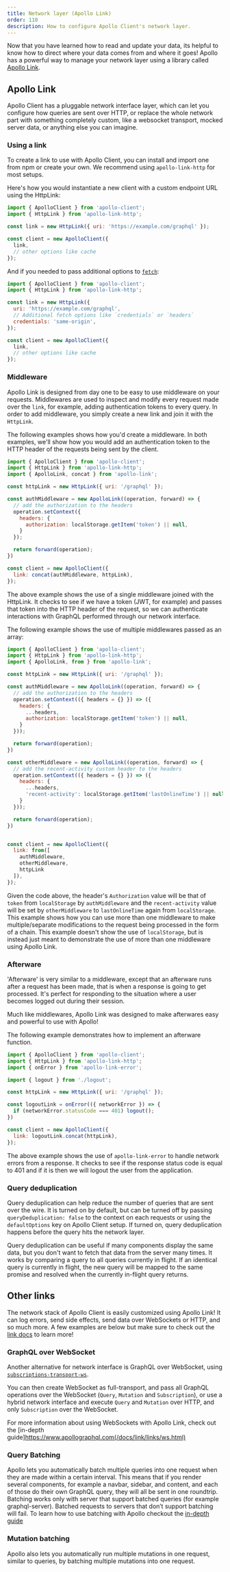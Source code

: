```yaml
---
title: Network layer (Apollo Link)
order: 110
description: How to configure Apollo Client's network layer.
---
```


Now that you have learned how to read and update your data, its helpful to know how to direct where your data comes from and where it goes! Apollo has a powerful way to manage your network layer using a library called [Apollo Link](https://www.apollographql.com/docs/link).

## Apollo Link

Apollo Client has a pluggable network interface layer, which can let you configure how queries are sent over HTTP, or replace the whole network part with something completely custom, like a websocket transport, mocked server data, or anything else you can imagine.

### Using a link

To create a link to use with Apollo Client, you can install and import one from npm or create your own. We recommend using `apollo-link-http` for most setups.

Here's how you would instantiate a new client with a custom endpoint URL using the HttpLink:

```js
import { ApolloClient } from 'apollo-client';
import { HttpLink } from 'apollo-link-http';

const link = new HttpLink({ uri: 'https://example.com/graphql' });

const client = new ApolloClient({
  link,
  // other options like cache
});
```

And if you needed to pass additional options to [`fetch`](https://github.github.io/fetch/):

```js
import { ApolloClient } from 'apollo-client';
import { HttpLink } from 'apollo-link-http';

const link = new HttpLink({
  uri: 'https://example.com/graphql',
  // Additional fetch options like `credentials` or `headers`
  credentials: 'same-origin',
});

const client = new ApolloClient({
  link,
  // other options like cache
});
```

### Middleware

Apollo Link is designed from day one to be easy to use middleware on your requests. Middlewares are used to inspect and modify every request made over the `link`, for example, adding authentication tokens to every query. In order to add middleware, you simply create a new link and join it with the `HttpLink`.

The following examples shows how you'd create a middleware. In both examples, we'll show how you would add an authentication token to the HTTP header of the requests being sent by the client.

```js
import { ApolloClient } from 'apollo-client';
import { HttpLink } from 'apollo-link-http';
import { ApolloLink, concat } from 'apollo-link';

const httpLink = new HttpLink({ uri: '/graphql' });

const authMiddleware = new ApolloLink((operation, forward) => {
  // add the authorization to the headers
  operation.setContext({
    headers: {
      authorization: localStorage.getItem('token') || null,
    }
  });

  return forward(operation);
})

const client = new ApolloClient({
  link: concat(authMiddleware, httpLink),
});
```

The above example shows the use of a single middleware joined with the HttpLink. It checks to see if we have a token (JWT, for example) and passes that token into the HTTP header of the request, so we can authenticate interactions with GraphQL performed through our network interface.

The following example shows the use of multiple middlewares passed as an array:

```js
import { ApolloClient } from 'apollo-client';
import { HttpLink } from 'apollo-link-http';
import { ApolloLink, from } from 'apollo-link';

const httpLink = new HttpLink({ uri: '/graphql' });

const authMiddleware = new ApolloLink((operation, forward) => {
  // add the authorization to the headers
  operation.setContext(({ headers = {} }) => ({
    headers: {
      ...headers,
      authorization: localStorage.getItem('token') || null,
    }
  }));

  return forward(operation);
})

const otherMiddleware = new ApolloLink((operation, forward) => {
  // add the recent-activity custom header to the headers
  operation.setContext(({ headers = {} }) => ({
    headers: {
      ...headers,
      'recent-activity': localStorage.getItem('lastOnlineTime') || null,
    }
  }));

  return forward(operation);
})


const client = new ApolloClient({
  link: from([
    authMiddleware,
    otherMiddleware,
    httpLink
  ]),
});
```

Given the code above, the header's `Authorization` value will be that of `token` from `localStorage` by `authMiddleware` and the `recent-activity` value will  be set by `otherMiddleware` to `lastOnlineTime` again from `localStorage`.  This example shows how you can use more than one middleware to make multiple/separate modifications to the request being processed in the form of a chain.  This example doesn't show the use of `localStorage`, but is instead just meant to demonstrate the use of more than one middleware using Apollo Link.

### Afterware

'Afterware' is very similar to a middleware, except that an afterware runs after a request has been made,
that is when a response is going to get processed. It's perfect for responding to the situation where a user becomes logged out during their session.

Much like middlewares, Apollo Link was designed to make afterwares easy and powerful to use with Apollo!

The following example demonstrates how to implement an afterware function.

```js
import { ApolloClient } from 'apollo-client';
import { HttpLink } from 'apollo-link-http';
import { onError } from 'apollo-link-error';

import { logout } from './logout';

const httpLink = new HttpLink({ uri: '/graphql' });

const logoutLink = onError(({ networkError }) => {
  if (networkError.statusCode === 401) logout();
})

const client = new ApolloClient({
  link: logoutLink.concat(httpLink),
});
```

The above example shows the use of `apollo-link-error` to handle network errors from a response.
It checks to see if the response status code is equal to 401 and if it is then we will
logout the user from the application.

### Query deduplication

Query deduplication can help reduce the number of queries that are sent over the wire. It is turned on by default, but can be turned off by passing `queryDeduplication: false` to the context on each requests or using the `defaultOptions` key on Apollo Client setup. If turned on, query deduplication happens before the query hits the network layer.

Query deduplication can be useful if many components display the same data, but you don't want to fetch that data from the server many times. It works by comparing a query to all queries currently in flight. If an identical query is currently in flight, the new query will be mapped to the same promise and resolved when the currently in-flight query returns.

## Other links

The network stack of Apollo Client is easily customized using Apollo Link! It can log errors, send side effects, send data over WebSockets or HTTP, and so much more. A few examples are below but make sure to check out the [link docs](https://www.apollographql.com/docs/link) to learn more!

### GraphQL over WebSocket

Another alternative for network interface is GraphQL over WebSocket, using [`subscriptions-transport-ws`](https://github.com/apollographql/subscriptions-transport-ws/).

You can then create WebSocket as full-transport, and pass all GraphQL operations over the WebSocket (`Query`, `Mutation` and `Subscription`), or use a hybrid network interface and execute `Query` and `Mutation` over HTTP, and only `Subscription` over the WebSocket.

For more information about using WebSockets with Apollo Link, check out the [in-depth guide]https://www.apollographql.com(/docs/link/links/ws.html)

### Query Batching

Apollo lets you automatically batch multiple queries into one request when they are made within a certain interval. This means that if you render several components, for example a navbar, sidebar, and content, and each of those do their own GraphQL query, they will all be sent in one roundtrip. Batching works only with server that support batched queries (for example graphql-server). Batched requests to servers that don’t support batching will fail. To learn how to use batching with Apollo checkout the [in-depth guide](https://www.apollographql.com/docs/link/links/batch-http.html)

### Mutation batching

 Apollo also lets you automatically run multiple mutations in one request, similar to queries, by batching multiple mutations into one request.
